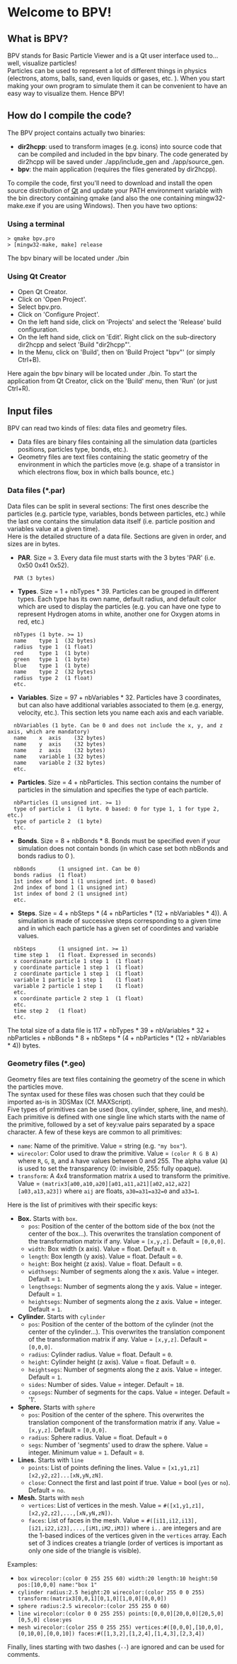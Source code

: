 # Welcome to BPV!

## What is BPV?
BPV stands for Basic Particle Viewer and is a Qt user interface used to... well, visualize particles!  
Particles can be used to represent a lot of different things in physics (electrons, atoms, balls, sand, even liquids or gases, etc. ).
When you start making your own program to simulate them it can be convenient to have an easy way to visualize them. Hence BPV!

## How do I compile the code?

The BPV project contains actually two binaries:

+ **dir2hcpp**: used to transform images (e.g. icons) into source code that can be compiled and included in the bpv binary. The code generated by dir2hcpp will be saved under ./app/include\_gen and ./app/source\_gen.
+ **bpv**: the main application (requires the files generated by dir2hcpp).

To compile the code, first you'll need to download and install the open source distribution of [Qt](http://www.qt.io/) and update your PATH environment variable with the bin directory containing qmake (and also the one containing mingw32-make.exe if you are using Windows). Then you have two options:

### Using a terminal

```
> qmake bpv.pro
> [mingw32-make, make] release
```
The bpv binary will be located under ./bin

### Using Qt Creator
+ Open Qt Creator.
+ Click on 'Open Project'.
+ Select bpv.pro.
+ Click on 'Configure Project'.
+ On the left hand side, click on 'Projects' and select the 'Release' build configuration.
+ On the left hand side, click on 'Edit'. Right click on the sub-directory dir2hcpp and select 'Build "dir2hcpp"'.
+ In the Menu, click on 'Build', then on 'Build Project "bpv"' (or simply Ctrl+B).

Here again the bpv binary will be located under ./bin.
To start the application from  Qt Creator, click on the 'Build' menu, then 'Run' (or just Ctrl+R).

## Input files
BPV can read two kinds of files: data files and geometry files.  
+ Data files are binary files containing all the simulation data (particles positions, particles type, bonds, etc.).
+ Geometry files are text files containing the static geometry of the environment in which the particles move (e.g. shape of a transistor in which electrons flow, box in which balls bounce, etc.)

### Data files (*.par)

Data files can be split in several sections: The first ones describe the particles (e.g. particle type, variables, bonds between particles, etc.) while the last one contains the simulation data itself (i.e. particle position and variables value at a given time).  
Here is the detailed structure of a data file. Sections are given in order, and sizes are in bytes.

+ **PAR**. Size = 3. Every data file must starts with the 3 bytes 'PAR' (i.e. 0x50 0x41 0x52).
```
  PAR (3 bytes)
```
+ **Types**. Size = 1 + nbTypes * 39. Particles can be grouped in different types. Each type has its own name, default radius, and default color which are used to display the particles (e.g. you can have one type to represent Hydrogen atoms in white, another one for Oxygen atoms in red, etc.)
```
  nbTypes (1 byte. >= 1)
  name    type 1  (32 bytes)
  radius  type 1  (1 float)
  red     type 1  (1 byte)
  green   type 1  (1 byte)
  blue    type 1  (1 byte)
  name    type 2  (32 bytes)
  radius  type 2  (1 float)
  etc.
```
+ **Variables**. Size = 97 + nbVariables * 32. Particles have 3 coordinates, but can also have additional variables associated to them (e.g. energy, velocity, etc.). This section lets you name each axis and each variable.
```
  nbVariables (1 byte. Can be 0 and does not include the x, y, and z axis, which are mandatory)
  name    x  axis    (32 bytes)
  name    y  axis    (32 bytes)
  name    z  axis    (32 bytes)
  name    variable 1 (32 bytes)
  name    variable 2 (32 bytes)
  etc.
```
+ **Particles**. Size = 4 + nbParticles. This section contains the number of particles in the simulation and specifies the type of each particle.
```
  nbParticles (1 unsigned int. >= 1)
  type of particle 1  (1 byte. 0 based: 0 for type 1, 1 for type 2, etc.)
  type of particle 2  (1 byte)
  etc.
```
+ **Bonds**. Size = 8 + nbBonds * 8. Bonds must be specified even if your simulation does not contain bonds (in which case set both nbBonds and bonds radius to 0 ).
```
  nbBonds       (1 unsigned int. Can be 0)
  bonds radius  (1 float)
  1st index of bond 1 (1 unsigned int. 0 based)
  2nd index of bond 1 (1 unsigned int)
  1st index of bond 2 (1 unsigned int)
  etc.
```
+ **Steps**. Size = 4 + nbSteps * (4 + nbParticles * (12 + nbVariables * 4)). A simulation is made of successive steps corresponding to a given time and in which each particle has a given set of coordintes and variable values.
```
  nbSteps       (1 unsigned int. >= 1)
  time step 1   (1 float. Expressed in seconds)
  x coordinate particle 1 step 1  (1 float)
  y coordinate particle 1 step 1  (1 float)
  z coordinate particle 1 step 1  (1 float)
  variable 1 particle 1 step 1    (1 float)
  variable 2 particle 1 step 1    (1 float)
  etc.
  x coordinate particle 2 step 1  (1 float)
  etc.
  time step 2   (1 float)
  etc.
```

The total size of a data file is 117 + nbTypes * 39 + nbVariables * 32 + nbParticles + nbBonds * 8 + nbSteps * (4 + nbParticles * (12 + nbVariables * 4)) bytes.

### Geometry files (*.geo)
Geometry files are text files containing the geometry of the scene in which the particles move.  
The syntax used for these files was chosen such that they could be imported as-is in 3DSMax (Cf. MAXScript).  
Five types of primitives can be used (box, cylinder, sphere, line, and mesh). Each primitive is defined with one single line which starts with the name of the primitive, followed by a set of key:value pairs separated by a space character. A few of these keys are common to all primitives:
+ `name`: Name of the primitive. Value = string (e.g. `"my box"`).
+ `wirecolor`: Color used to draw the primitive. Value = `(color R G B A)` where `R`, `G`, `B`, and `A` have values between 0 and 255. The alpha value (`A`) is used to set the transparency (0: invisible, 255: fully opaque).
+ `transform`: A 4x4 transformation matrix `A` used to transform the primitive. Value = `(matrix3[a00,a10,a20][a01,a11,a21][a02,a12,a22][a03,a13,a23])` where `aij` are floats, `a30=a31=a32=0` and `a33=1`.

Here is the list of primitives with their specific keys:
+ **Box.** Starts with `box`.
  + `pos`: Position of the center of the bottom side of the box (not the center of the box...). This overwrites the translation component of the transformation matrix if any. Value = `[x,y,z]`. Default = `[0,0,0]`.
  + `width`: Box width (x axis). Value = float. Default = `0`.
  + `length`: Box length (y axis). Value = float. Default = `0`.
  + `height`: Box height (z axis). Value = float. Default = `0`.
  + `widthsegs`: Number of segments along the x axis. Value = integer. Default = `1`.
  + `lengthsegs`: Number of segments along the y axis. Value = integer. Default = `1`.
  + `heightsegs`: Number of segments along the z axis. Value = integer. Default = `1`.
+ **Cylinder.** Starts with `cylinder`
  + `pos`: Position of the center of the bottom of the cylinder (not the center of the cylinder...). This overwrites the translation component of the transformation matrix if any. Value = `[x,y,z]`. Default = `[0,0,0]`.
  + `radius`: Cylinder radius. Value = float. Default = `0`.
  + `height`: Cylinder height (z axis). Value = float. Default = `0`.
  + `heightsegs`: Number of segments along the z axis. Value = integer. Default = `1`.
  + `sides`: Number of sides. Value = integer. Default = `18`.
  + `capsegs`: Number of segments for the caps. Value = integer. Default = '1'.
+ **Sphere.** Starts with `sphere`
  + `pos`: Position of the center of the sphere. This overwrites the translation component of the transformation matrix if any. Value = `[x,y,z]`. Default = `[0,0,0]`.
  + `radius`: Sphere radius. Value = float. Default = `0`
  + `segs`: Number of 'segments' used to draw the sphere. Value = integer. Minimum value = `1`. Default = `8`.
+ **Lines.** Starts with `line`
  + `points`: List of points defining the lines. Value = `[x1,y1,z1][x2,y2,z2]...[xN,yN,zN]`.
  + `close`: Connect the first and last point if true. Value = bool (`yes` or `no`). Default = `no`.
+ **Mesh.** Starts with `mesh`
  + `vertices`: List of vertices in the mesh. Value = `#([x1,y1,z1],[x2,y2,z2],...,[xN,yN,zN])`.
  + `faces`: List of faces in the mesh. Value = `#([i11,i12,i13],[i21,i22,i23],...,[iM1,iM2,iM3])` where `i..` are integers and are the 1-based indices of the vertices given in the `vertices` array. Each set of 3 indices creates a triangle (order of vertices is important as only one side of the triangle is visible).
  
Examples:
+ `box wirecolor:(color 0 255 255 60) width:20 length:10 height:50 pos:[10,0,0] name:"box 1"`
+ `cylinder radius:2.5 height:20 wirecolor:(color 255 0 0 255) transform:(matrix3[0,0,1][0,1,0][1,0,0][0,0,0])`
+ `sphere radius:2.5 wirecolor:(color 255 255 0 60)`
+ `line wirecolor:(color 0 0 255 255) points:[0,0,0][20,0,0][20,5,0][0,5,0] close:yes`
+ `mesh wirecolor:(color 255 0 255 255) vertices:#([0,0,0],[10,0,0],[0,10,0],[0,0,10]) faces:#([1,3,2],[1,2,4],[1,4,3],[2,3,4])`

Finally, lines starting with two dashes (`--`) are ignored and can be used for comments.